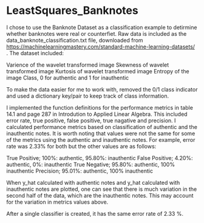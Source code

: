 # LeastSquares_Banknotes

I chose to use the Banknote Dataset as a classification example to detirmine whether banknotes were real or counterfiet. Raw data is included as the data_banknote_classification.txt file, downloaded from https://machinelearningmastery.com/standard-machine-learning-datasets/ . The dataset included:

Varience of the wavelet transformed image
Skewness of wavelet transformed image
Kurtosis of wavelet transformed image
Entropy of the image
Class, 0 for authentic and 1 for inauthentic

To make the data easier for me to work with, removed the 0/1 class indicator and used a dictionary key/pair to keep track of class information.

I implemented the function definitions for the performance metrics in table 14.1 and page 287 in Introdution to Applied Linear Algebra. This included error rate, true positive, false positive, true nagative and precision. I calculated performance metrics based on classification of authentic and the inauthentic notes. It is worth noting that values were not the same for some of the metrics using the authentic and inauthentic notes. For example, error rate was 2.33% for both but the other values are as follows:

True Positive; 100%: authentic, 95.80%: inauthentic
False Positive; 4.20%: authentic, 0%: inauthentic
True Negative; 95.80%: authentic, 100% inauthentic
Precision; 95.01%: authentic, 100% inauthentic

When y_hat calculated with authentic notes and y_hat calculated with inauthentic notes are plotted, one can see that there is much variation in the second half of the data, which are the inauthentic notes. This may account for the variation in metrics values above.

After a single classifier is created, it has the same error rate  of 2.33 %.
